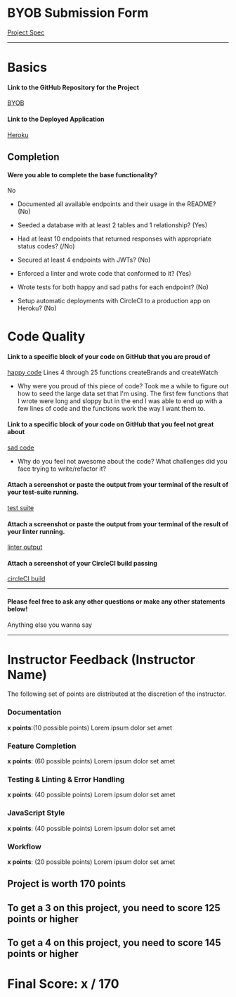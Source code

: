 # BYOB Submission Form

[Project Spec](http://frontend.turing.io/projects/build-your-own-backend.html)

------

# Basics

#### Link to the GitHub Repository for the Project
[BYOB](https://github.com/hsanchez7934/hs-build-your-own-backend)

#### Link to the Deployed Application
[Heroku]()


## Completion

#### Were you able to complete the base functionality?
No
* Documented all available endpoints and their usage in the README?
(No)

* Seeded a database with at least 2 tables and 1 relationship?
(Yes)

* Had at least 10 endpoints that returned responses with appropriate status codes?
(/No)

* Secured at least 4 endpoints with JWTs?
(No)

* Enforced a linter and wrote code that conformed to it?
(Yes)

* Wrote tests for both happy and sad paths for each endpoint?
(No)

* Setup automatic deployments with CircleCI to a production app on Heroku?
(No)

# Code Quality

#### Link to a specific block of your code on GitHub that you are proud of

[happy code](https://github.com/hsanchez7934/hs-build-your-own-backend/blob/master/db/seeds/dev/watches.js)
Lines 4 through 25 functions createBrands and createWatch

* Why were you proud of this piece of code?
Took me a while to figure out how to seed the large data set that I'm using.
The first few functions that I wrote were long and sloppy but in the end I was able to end up with a few lines
of code and the functions work the way I want them to.

#### Link to a specific block of your code on GitHub that you feel not great about
[sad code]()

* Why do you feel not awesome about the code? What challenges did you face trying to write/refactor it?

#### Attach a screenshot or paste the output from your terminal of the result of your test-suite running.

[test suite]()

#### Attach a screenshot or paste the output from your terminal of the result of your linter running.

[linter output]()

#### Attach a screenshot of your CircleCI build passing

[circleCI build]()

-----

#### Please feel free to ask any other questions or make any other statements below!

Anything else you wanna say

-----


# Instructor Feedback (Instructor Name)

The following set of points are distributed at the discretion of the instructor.

### Documentation

**x points**:(10 possible points) Lorem ipsum dolor set amet

### Feature Completion

**x points**: (60 possible points) Lorem ipsum dolor set amet

### Testing & Linting & Error Handling

**x points**: (40 possible points) Lorem ipsum dolor set amet

### JavaScript Style

**x points**: (40 possible points) Lorem ipsum dolor set amet

### Workflow

**x points**: (20 possible points) Lorem ipsum dolor set amet

## Project is worth 170 points

## To get a 3 on this project, you need to score 125 points or higher
## To get a 4 on this project, you need to score 145 points or higher

# Final Score: x / 170
